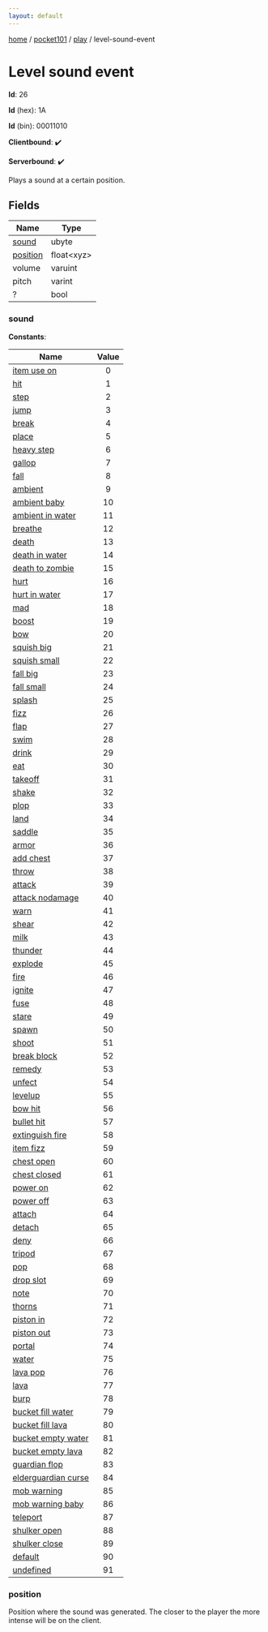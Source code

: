 ```yaml
---
layout: default
---
```


[home](/)  /  [pocket101](/protocol/pocket101)  /  [play](/protocol/pocket101/play)  /  level-sound-event

# Level sound event

**Id**: 26

**Id** (hex): 1A

**Id** (bin): 00011010

**Clientbound**: ✔️

**Serverbound**: ✔️

Plays a sound at a certain position.

## Fields

Name | Type
---|---
[sound](#sound) | ubyte
[position](#position) | float&lt;xyz&gt;
volume | varuint
pitch | varint
? | bool

### sound

**Constants**:

Name | Value
---|:---:
[item use on](sound_item-use-on) | 0
[hit](sound_hit) | 1
[step](sound_step) | 2
[jump](sound_jump) | 3
[break](sound_break) | 4
[place](sound_place) | 5
[heavy step](sound_heavy-step) | 6
[gallop](sound_gallop) | 7
[fall](sound_fall) | 8
[ambient](sound_ambient) | 9
[ambient baby](sound_ambient-baby) | 10
[ambient in water](sound_ambient-in-water) | 11
[breathe](sound_breathe) | 12
[death](sound_death) | 13
[death in water](sound_death-in-water) | 14
[death to zombie](sound_death-to-zombie) | 15
[hurt](sound_hurt) | 16
[hurt in water](sound_hurt-in-water) | 17
[mad](sound_mad) | 18
[boost](sound_boost) | 19
[bow](sound_bow) | 20
[squish big](sound_squish-big) | 21
[squish small](sound_squish-small) | 22
[fall big](sound_fall-big) | 23
[fall small](sound_fall-small) | 24
[splash](sound_splash) | 25
[fizz](sound_fizz) | 26
[flap](sound_flap) | 27
[swim](sound_swim) | 28
[drink](sound_drink) | 29
[eat](sound_eat) | 30
[takeoff](sound_takeoff) | 31
[shake](sound_shake) | 32
[plop](sound_plop) | 33
[land](sound_land) | 34
[saddle](sound_saddle) | 35
[armor](sound_armor) | 36
[add chest](sound_add-chest) | 37
[throw](sound_throw) | 38
[attack](sound_attack) | 39
[attack nodamage](sound_attack-nodamage) | 40
[warn](sound_warn) | 41
[shear](sound_shear) | 42
[milk](sound_milk) | 43
[thunder](sound_thunder) | 44
[explode](sound_explode) | 45
[fire](sound_fire) | 46
[ignite](sound_ignite) | 47
[fuse](sound_fuse) | 48
[stare](sound_stare) | 49
[spawn](sound_spawn) | 50
[shoot](sound_shoot) | 51
[break block](sound_break-block) | 52
[remedy](sound_remedy) | 53
[unfect](sound_unfect) | 54
[levelup](sound_levelup) | 55
[bow hit](sound_bow-hit) | 56
[bullet hit](sound_bullet-hit) | 57
[extinguish fire](sound_extinguish-fire) | 58
[item fizz](sound_item-fizz) | 59
[chest open](sound_chest-open) | 60
[chest closed](sound_chest-closed) | 61
[power on](sound_power-on) | 62
[power off](sound_power-off) | 63
[attach](sound_attach) | 64
[detach](sound_detach) | 65
[deny](sound_deny) | 66
[tripod](sound_tripod) | 67
[pop](sound_pop) | 68
[drop slot](sound_drop-slot) | 69
[note](sound_note) | 70
[thorns](sound_thorns) | 71
[piston in](sound_piston-in) | 72
[piston out](sound_piston-out) | 73
[portal](sound_portal) | 74
[water](sound_water) | 75
[lava pop](sound_lava-pop) | 76
[lava](sound_lava) | 77
[burp](sound_burp) | 78
[bucket fill water](sound_bucket-fill-water) | 79
[bucket fill lava](sound_bucket-fill-lava) | 80
[bucket empty water](sound_bucket-empty-water) | 81
[bucket empty lava](sound_bucket-empty-lava) | 82
[guardian flop](sound_guardian-flop) | 83
[elderguardian curse](sound_elderguardian-curse) | 84
[mob warning](sound_mob-warning) | 85
[mob warning baby](sound_mob-warning-baby) | 86
[teleport](sound_teleport) | 87
[shulker open](sound_shulker-open) | 88
[shulker close](sound_shulker-close) | 89
[default](sound_default) | 90
[undefined](sound_undefined) | 91

### position

Position where the sound was generated. The closer to the player the more intense will be on the client.

